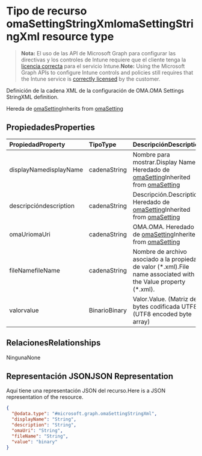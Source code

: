 # <a name="omasettingstringxml-resource-type"></a><span data-ttu-id="8c28e-101">Tipo de recurso omaSettingStringXml</span><span class="sxs-lookup"><span data-stu-id="8c28e-101">omaSettingStringXml resource type</span></span>

> <span data-ttu-id="8c28e-102">**Nota:** El uso de las API de Microsoft Graph para configurar las directivas y los controles de Intune requiere que el cliente tenga la [licencia correcta](https://go.microsoft.com/fwlink/?linkid=839381) para el servicio Intune.</span><span class="sxs-lookup"><span data-stu-id="8c28e-102">**Note:** Using the Microsoft Graph APIs to configure Intune controls and policies still requires that the Intune service is [correctly licensed](https://go.microsoft.com/fwlink/?linkid=839381) by the customer.</span></span>

<span data-ttu-id="8c28e-103">Definición de la cadena XML de la configuración de OMA.</span><span class="sxs-lookup"><span data-stu-id="8c28e-103">OMA Settings StringXML definition.</span></span>

<span data-ttu-id="8c28e-104">Hereda de [omaSetting](../resources/intune_deviceconfig_omasetting.md)</span><span class="sxs-lookup"><span data-stu-id="8c28e-104">Inherits from [omaSetting](../resources/intune_deviceconfig_omasetting.md)</span></span>

## <a name="properties"></a><span data-ttu-id="8c28e-105">Propiedades</span><span class="sxs-lookup"><span data-stu-id="8c28e-105">Properties</span></span>
|<span data-ttu-id="8c28e-106">Propiedad</span><span class="sxs-lookup"><span data-stu-id="8c28e-106">Property</span></span>|<span data-ttu-id="8c28e-107">Tipo</span><span class="sxs-lookup"><span data-stu-id="8c28e-107">Type</span></span>|<span data-ttu-id="8c28e-108">Descripción</span><span class="sxs-lookup"><span data-stu-id="8c28e-108">Description</span></span>|
|:---|:---|:---|
|<span data-ttu-id="8c28e-109">displayName</span><span class="sxs-lookup"><span data-stu-id="8c28e-109">displayName</span></span>|<span data-ttu-id="8c28e-110">cadena</span><span class="sxs-lookup"><span data-stu-id="8c28e-110">String</span></span>|<span data-ttu-id="8c28e-111">Nombre para mostrar.</span><span class="sxs-lookup"><span data-stu-id="8c28e-111">Display Name.</span></span> <span data-ttu-id="8c28e-112">Heredado de [omaSetting](../resources/intune_deviceconfig_omasetting.md)</span><span class="sxs-lookup"><span data-stu-id="8c28e-112">Inherited from [omaSetting](../resources/intune_deviceconfig_omasetting.md)</span></span>|
|<span data-ttu-id="8c28e-113">descripción</span><span class="sxs-lookup"><span data-stu-id="8c28e-113">description</span></span>|<span data-ttu-id="8c28e-114">cadena</span><span class="sxs-lookup"><span data-stu-id="8c28e-114">String</span></span>|<span data-ttu-id="8c28e-115">Descripción.</span><span class="sxs-lookup"><span data-stu-id="8c28e-115">Description.</span></span> <span data-ttu-id="8c28e-116">Heredado de [omaSetting](../resources/intune_deviceconfig_omasetting.md)</span><span class="sxs-lookup"><span data-stu-id="8c28e-116">Inherited from [omaSetting](../resources/intune_deviceconfig_omasetting.md)</span></span>|
|<span data-ttu-id="8c28e-117">omaUri</span><span class="sxs-lookup"><span data-stu-id="8c28e-117">omaUri</span></span>|<span data-ttu-id="8c28e-118">cadena</span><span class="sxs-lookup"><span data-stu-id="8c28e-118">String</span></span>|<span data-ttu-id="8c28e-119">OMA.</span><span class="sxs-lookup"><span data-stu-id="8c28e-119">OMA.</span></span> <span data-ttu-id="8c28e-120">Heredado de [omaSetting](../resources/intune_deviceconfig_omasetting.md)</span><span class="sxs-lookup"><span data-stu-id="8c28e-120">Inherited from [omaSetting](../resources/intune_deviceconfig_omasetting.md)</span></span>|
|<span data-ttu-id="8c28e-121">fileName</span><span class="sxs-lookup"><span data-stu-id="8c28e-121">fileName</span></span>|<span data-ttu-id="8c28e-122">cadena</span><span class="sxs-lookup"><span data-stu-id="8c28e-122">String</span></span>|<span data-ttu-id="8c28e-123">Nombre de archivo asociado a la propiedad de valor (\*.xml).</span><span class="sxs-lookup"><span data-stu-id="8c28e-123">File name associated with the Value property (\*.xml).</span></span>|
|<span data-ttu-id="8c28e-124">valor</span><span class="sxs-lookup"><span data-stu-id="8c28e-124">value</span></span>|<span data-ttu-id="8c28e-125">Binario</span><span class="sxs-lookup"><span data-stu-id="8c28e-125">Binary</span></span>|<span data-ttu-id="8c28e-126">Valor.</span><span class="sxs-lookup"><span data-stu-id="8c28e-126">Value.</span></span> <span data-ttu-id="8c28e-127">(Matriz de bytes codificada UTF8)</span><span class="sxs-lookup"><span data-stu-id="8c28e-127">(UTF8 encoded byte array)</span></span>|

## <a name="relationships"></a><span data-ttu-id="8c28e-128">Relaciones</span><span class="sxs-lookup"><span data-stu-id="8c28e-128">Relationships</span></span>
<span data-ttu-id="8c28e-129">Ninguna</span><span class="sxs-lookup"><span data-stu-id="8c28e-129">None</span></span>
## <a name="json-representation"></a><span data-ttu-id="8c28e-130">Representación JSON</span><span class="sxs-lookup"><span data-stu-id="8c28e-130">JSON Representation</span></span>
<span data-ttu-id="8c28e-131">Aquí tiene una representación JSON del recurso.</span><span class="sxs-lookup"><span data-stu-id="8c28e-131">Here is a JSON representation of the resource.</span></span>
<!-- {
  "blockType": "resource",
  "@odata.type": "microsoft.graph.omaSettingStringXml"
}
-->
``` json
{
  "@odata.type": "#microsoft.graph.omaSettingStringXml",
  "displayName": "String",
  "description": "String",
  "omaUri": "String",
  "fileName": "String",
  "value": "binary"
}
```



